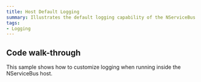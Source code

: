 ```yaml
---
title: Host Default Logging
summary: Illustrates the default logging capability of the NServiceBus host.
tags:
- Logging
---
```


## Code walk-through

This sample shows how to customize logging when running inside the NServiceBus host.


  